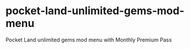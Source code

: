 # pocket-land-unlimited-gems-mod-menu
Pocket Land unlimited gems mod menu with Monthly Premium Pass
